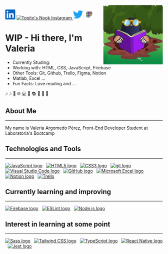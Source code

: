 <img width=190 align="right" src="img/profile_pic.png" alt = "profile-picture"/>

<p align="left">
  <a href="https://www.linkedin.com/in/valeria-argomedo-4416871ab/"><img alt="LinkedIn" height="32" width="32" src="img/linkedin.svg"></a>
  <a href="https://www.instagram.com/topitosnook">
  <img alt="Topito's Nook Instagram" width="35px" src="https://image.flaticon.com/icons/svg/2111/2111421.svg" />
  <a href="https://twitter.com/topitosnook"><img alt="Twitter" height="32" width="32" src="img/twitter.svg"></a>
  <a href="https://www.polywork.com/topitosnook"><img alt="Polywork" height="32" width="32" src="img/polywork.png"></a>
</p>

# WIP - Hi there, I'm Valeria

- Currently Studing:
- Working with: HTML, CSS, JavaScript, Firebase
- Other Tools: Git, Github, Trello, Figma, Notion
- Matlab, Excel ...
- Fun Facts: Love reading and ...

:notes: :notes: :dog: :globe_with_meridians: :computer: :pushpin: :books: :bookmark: :rainbow: :white_flower:

## About Me
---

My name is Valeria Argomedo Pérez, Front-End Developer Student at Laboratoria's Bootcamp

## Technologies and Tools
---

[<img src="https://img.shields.io/badge/JavaScript-282C34?logo=javascript&logoColor=F7DF1E" alt="JavaScript logo" title="JavaScript" height="25" />][tech_tools_anchor]
&nbsp;
[<img src="https://img.shields.io/badge/HTML5-282C34?logo=html5&logoColor=E34F26" alt="HTML5 logo" title="HTML5" height="25" />][tech_tools_anchor]
&nbsp;
[<img src="https://img.shields.io/badge/CSS3-282C34?logo=css3&logoColor=1572B6" alt="CSS3 logo" title="CSS3" height="25" />][tech_tools_anchor]
&nbsp;
[<img src="https://img.shields.io/badge/git-282C34?logo=git&logoColor=F05032" alt="git logo" title="git" height="25" />][tech_tools_anchor]
&nbsp;
[<img src="https://img.shields.io/badge/VS%20Code-282C34?logo=visual-studio-code&logoColor=007ACC" alt="Visual Studio Code logo" title="Visual Studio Code" height="25" />][tech_tools_anchor]
&nbsp;
[<img src="https://img.shields.io/badge/GitHub-282C34?logo=github&logoColor=lightgrey" alt="GitHub logo" title="GitHub" height="25" />][tech_tools_anchor]
&nbsp;
[<img src="https://img.shields.io/badge/Microsoft%20Excel-282C34?logo=MicrosoftExcel&logoColor=008000" alt="Microsoft Excel logo" title="Microsoft Excel" height="25" />][tech_tools_anchor]
&nbsp;
[<img src="https://img.shields.io/badge/Notion-282C34?logo=Notion&logoColor=lightgray" alt="Notion logo" title="Notion" height="25" />][tech_tools_anchor]
&nbsp;
[<img src="https://img.shields.io/badge/Trello-282C34?logo=Trello&logoColor=007ACC" alt=" Trello" title="Trello" height="25" />][tech_tools_anchor]
&nbsp;

## Currently learning and improving

---

[<img src="https://img.shields.io/badge/Firebase-282C34?logo=firebase&logoColor=FFCA28" alt="Firebase logo" title="Firebase" height="25" />][learning_now_anchor]
&nbsp;
[<img src="https://img.shields.io/badge/ESLint-282C34?logo=eslint&logoColor=4B32C3" alt="ESLint logo" title="ESLint" height="25" />][learning_now_anchor]
&nbsp;
[<img src="https://img.shields.io/badge/Node.js-282C34?logo=node.js&logoColor=339933" alt="Node.js logo" title="Node.js" height="25" />][learning_now_anchor]
&nbsp;

## Interest in learning at some point

---

[<img src="https://img.shields.io/badge/Sass-282C34?logo=sass&logoColor=CC6699" alt="Sass logo" title="Sass" height="25" />][learning_next_anchor]
&nbsp;
[<img src="https://img.shields.io/badge/Tailwind%20CSS-282C34?logo=tailwind-css&logoColor=38B2AC" alt="Tailwind CSS logo" title="Tailwind CSS" height="25" />][learning_next_anchor]
&nbsp;
[<img src="https://img.shields.io/badge/TypeScript-282C34?logo=typescript&logoColor=3178C6" alt="TypeScript logo" title="TypeScript" height="25" />][tech_tools_anchor]
&nbsp;
[<img src="https://img.shields.io/badge/React Native-282C34?logo=react&logoColor=61DAFB" alt="React Native logo" title="React Native" height="25" />][tech_tools_anchor]
&nbsp;
[<img src="https://img.shields.io/badge/Jest-282C34?logo=jest&logoColor=C21325" alt="Jest logo" title="Jest" height="25" />][tech_tools_anchor]

[tech_tools_anchor]: #bonjour--
[learning_now_anchor]: #learning-now
[learning_next_anchor]: #learning-next
